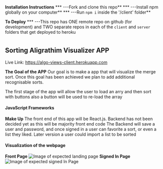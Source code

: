 **Installation Instructions**
*** ---Fork and clone this repo**
*** ---Install npm globally on your computer**
*** ---Run `npm i` inside the '/client' folder**

**To Deploy**
*** ---This repo has ONE remote repo on github (for development) and TWO separate repos in each of the `client` and `server` folders that get deployed to heroku

# #
# #
## Sorting Aligrathim Visualizer APP
Live Link: https://algo-views-client.herokuapp.com

**The Goal of the APP**
Our goal is to make a app that will visualize the merge sort. Once this goal has been achieved we plan to add additional recognisable sorts.

The first stage of the app will allow the user to load an arry and then sort with buttons also a button will be used to re-load the array

#### JavaScript Frameworks
**Make Up**
The front end of this app will be React.js.
Backend has not been decided yet as this will be majority front end code
The Backend will save a user and password, and once signed in a user can favorite a sort, or even a list they liked.
Later version a user could import a list to be sorted

#### Visualization of the webpage
**Front Page**
![Image of expected landing page](Sorting_Visualizer_front_page.png)
**Signed In Page**
![Image of expected signed In Page](Sorting_Visualizer_signed_in_page.png)